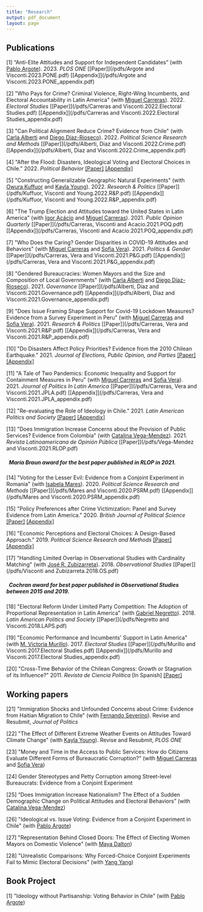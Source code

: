 ```yaml
---
title: "Research"
output: pdf_document
layout: page
---
```


<!-- Google tag (gtag.js) -->
<script async src="https://www.googletagmanager.com/gtag/js?id=G-0J6S13EH3M"></script>
<script>
  window.dataLayer = window.dataLayer || [];
  function gtag(){dataLayer.push(arguments);}
  gtag('js', new Date());

  gtag('config', 'G-0J6S13EH3M');
</script>

## Publications

[1] “Anti-Elite Attitudes and Support for Independent Candidates” (with [Pablo Argote](https://pabloargote.github.io/)). 2023. *PLOS ONE* [[Paper]](/pdfs/Argote and Visconti.2023.PONE.pdf) [[Appendix]](/pdfs/Argote and Visconti.2023.PONE_appendix.pdf) 

[2] "Who Pays for Crime? Criminal Violence, Right-Wing Incumbents, and Electoral Accountability in Latin America" (with [Miguel Carreras](https://www.miguelcarreras.com/)). 2022. *Electoral Studies* [[Paper]](/pdfs/Carreras and Visconti.2022.Electoral Studies.pdf) [[Appendix]](/pdfs/Carreras and Visconti.2022.Electoral Studies_appendix.pdf) 

[3] "Can Political Alignment Reduce Crime? Evidence from Chile" (with [Carla Alberti](http://www.cienciapolitica.uc.cl/profesores/planta-academica/alberti-carla) and [Diego Díaz-Rioseco](http://gobierno.uc.cl/es/escuela2/profesores/49-diaz-diego)). 2022. *Political Science Research and Methods* [[Paper]](/pdfs/Alberti, Diaz and Visconti.2022.Crime.pdf) [[Appendix]](/pdfs/Alberti, Diaz and Visconti.2022.Crime_appendix.pdf)  

[4] "After the Flood: Disasters, Ideological Voting and Electoral Choices in Chile." 2022. *Political Behavior* [[Paper]](/pdfs/Visconti.2022.POBE.pdf) [[Appendix]](/pdfs/Visconti.2022.POBE_appendix.pdf)   

[5] "Constructing Generalizable Geographic Natural Experiments" (with [Owura Kuffuor](https://www.cla.purdue.edu/directory/profiles/owura-kuffuor.html) and [Kayla Young](https://www.cla.purdue.edu/directory/profiles/kayla-young.html)). 2022. *Research & Politics* [[Paper]](/pdfs/Kuffuor, Visconti and Young.2022.R&P.pdf) [[Appendix]](/pdfs/Kuffuor, Visconti and Young.2022.R&P_appendix.pdf)  

[6] "The Trump Election and Attitudes toward the United States in Latin America" (with [Igor Acácio](https://ucriverside.academia.edu/IgorAcacio) and [Miguel Carreras](https://www.miguelcarreras.com/)). 2021. *Public Opinion Quarterly* [[Paper]](/pdfs/Carreras, Visconti and Acacio.2021.POQ.pdf) [[Appendix]](/pdfs/Carreras, Visconti and Acacio.2021.POQ_appendix.pdf) 

[7] "Who Does the Caring?  Gender Disparities in COVID-19 Attitudes and Behaviors" (with [Miguel Carreras](https://www.miguelcarreras.com/) and [Sofia Vera](https://www.sofiabvera.com/)). 2021. *Politics & Gender* [[Paper]](/pdfs/Carreras, Vera and Visconti.2021.P&G.pdf) [[Appendix]](/pdfs/Carreras, Vera and Visconti.2021.P&G_appendix.pdf) 

[8] "Gendered Bureaucracies: Women Mayors and the Size and Composition of Local Governments" (with [Carla Alberti](http://www.cienciapolitica.uc.cl/profesores/planta-academica/alberti-carla) and [Diego Díaz-Rioseco](https://gobierno.uc.cl/es/escuela2/profesores/49-diaz-diego)). 2021. *Governance* [[Paper]](/pdfs/Alberti, Diaz and Visconti.2021.Governance.pdf) [[Appendix]](/pdfs/Alberti, Diaz and Visconti.2021.Governance_appendix.pdf)

[9] "Does Issue Framing Shape Support for Covid-19 Lockdown Measures? Evidence from a Survey Experiment in
Peru" (with [Miguel Carreras](https://www.miguelcarreras.com/) and [Sofia Vera](https://www.sofiabvera.com/)). 2021. *Research & Politics* [[Paper]](/pdfs/Carreras, Vera and Visconti.2021.R&P.pdf) [[Appendix]](/pdfs/Carreras, Vera and Visconti.2021.R&P_appendix.pdf)  

[10] "Do Disasters Affect Policy Priorities? Evidence from the 2010 Chilean Earthquake." 2021. *Journal of Elections, Public Opinion, and Parties* [[Paper]](/pdfs/Visconti.2021.JEPOP.pdf) [[Appendix]](/pdfs/Visconti.2021.JEPOP_appendix.pdf) 

[11] "A Tale of Two Pandemics: Economic Inequality and Support for Containment Measures in Peru" (with [Miguel Carreras](https://www.miguelcarreras.com/) and [Sofia Vera](https://www.sofiabvera.com/)). 2021. *Journal of Politics In Latin America* [[Paper]](/pdfs/Carreras, Vera and Visconti.2021.JPLA.pdf) [[Appendix]](/pdfs/Carreras, Vera and Visconti.2021.JPLA_appendix.pdf) 

[12] "Re-evaluating the Role of Ideology in Chile." 2021. *Latin American Politics and Society* [[Paper]](/pdfs/Visconti.2021.LAPS.pdf) [[Appendix]](/pdfs/Visconti.2021.LAPS_appendix.pdf)

[13] "Does Immigration Increase Concerns about the Provision of Public Services? Evidence from Colombia" (with [Catalina Vega-Mendez](https://cla.purdue.edu/academic/polsci/people/graduate-students.html)). 2021. *Revista Latinoamericana de Opinión Pública* [[Paper]](/pdfs/Vega-Mendez and Visconti.2021.RLOP.pdf) 

##### &nbsp; María Braun award for the best paper published in RLOP in 2021.

[14] "Voting for the Lesser Evil: Evidence from a Conjoint Experiment in Romania" (with [Isabela Mares](https://politicalscience.yale.edu/people/isabela-mares)). 2020. *Political Science Research and Methods* [[Paper]](/pdfs/Mares and Visconti.2020.PSRM.pdf) [[Appendix]](/pdfs/Mares and Visconti.2020.PSRM_appendix.pdf)

[15] "Policy Preferences after Crime Victimization: Panel and Survey Evidence from Latin America." 2020. *British Journal of Political Science* [[Paper]](/pdfs/Visconti.2019.BJPS.pdf) [[Appendix]](/pdfs/Visconti.2019.BJPS_appendix.pdf)

[16] "Economic Perceptions and Electoral Choices: A Design-Based Approach." 2019. *Political Science Research and Methods* [[Paper]](/pdfs/Visconti.2019.PSRM.pdf) [[Appendix]](/pdfs/Visconti.2019.PSRM_appendix.pdf)

[17] "Handling Limited Overlap in Observational Studies with Cardinality Matching" (with [José R. Zubizarreta](http://jrzubizarreta.com/)). 2018. *Observational Studies* [[Paper]](/pdfs/Visconti and Zubizarreta.2018.OS.pdf)

##### &nbsp; Cochran award for best paper published in Observational Studies between 2015 and 2019.

[18] "Electoral Reform Under Limited Party Competition: The Adoption of Proportional Representation in Latin America" (with [Gabriel Negretto](http://www.cienciapolitica.uc.cl/profesores/planta-academica/negretto-gabriel)). 2018. *Latin American Politics and Society* [[Paper]](/pdfs/Negretto and Visconti.2018.LAPS.pdf)

[19] "Economic Performance and Incumbents' Support in Latin America" (with [M. Victoria Murillo](https://mariavictoriamurillo.com/)). 2017. *Electoral Studies* [[Paper]](/pdfs/Murillo and Visconti.2017.Electoral Studies.pdf) [[Appendix]](/pdfs/Murillo and Visconti.2017.Electoral Studies_appendix.pdf) 

[20] "Cross-Time Behavior of the Chilean Congress: Growth or Stagnation of its Influence?" 2011. *Revista de Ciencia Política* [In Spanish]
[[Paper]](/pdfs/Visconti.2011.RCP.pdf)

## Working papers

[21] "Immigration Shocks and Unfounded Concerns about Crime: Evidence from Haitian Migration to Chile" (with [Fernando Severino](https://cas.illinoisstate.edu/faculty_staff/profile.php?ulid=fseveri)). Revise and Resubmit, *Journal of Politics*

[22] "The Effect of Different Extreme Weather Events on Attitudes Toward Climate Change" (with [Kayla Young](https://cla.purdue.edu/directory/profiles/kayla-young.html)). Revise and Resubmit, *PLOS ONE*

[23] "Money and Time in the Access to Public Services: How do Citizens Evaluate Different Forms of Bureaucratic Corruption?" (with [Miguel Carreras](https://www.miguelcarreras.com/) and [Sofia Vera](https://www.sofiabvera.com/))

[24] Gender Stereotypes and Petty Corruption among Street-level Bureaucrats: Evidence from a Conjoint Experiment

[25] “Does Immigration Increase Nationalism? The Effect of a Sudden Demographic Change on  Political Attitudes and Electoral Behaviors” (with [Catalina Vega-Mendez](https://cla.purdue.edu/academic/polsci/people/graduate-students.html))

[26] "Ideological vs. Issue Voting: Evidence from a Conjoint Experiment in Chile" (with [Pablo Argote](https://pabloargote.github.io/))

[27] "Representation Behind Closed Doors: The Effect of Electing Women Mayors on Domestic Violence" (with [Maya Dalton](https://daltma18.wixsite.com/mayaadalton))

[28] "Unrealistic Comparisons: Why Forced-Choice Conjoint Experiments Fail to Mimic Electoral Decisions" (with [Yang Yang](https://polisci.la.psu.edu/people/yang-yang/))

## Book Project

[1] "Ideology without Partisanship: Voting Behavior in Chile" (with [Pablo Argote](https://pabloargote.github.io/))

